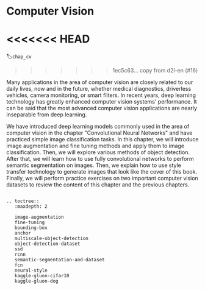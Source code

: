 # Computer Vision
<<<<<<< HEAD
=======
:label:`chap_cv`
>>>>>>> 1ec5c63... copy from d2l-en (#16)

Many applications in the area of computer vision are closely related to our daily lives, now and in the future, whether medical diagnostics, driverless vehicles, camera monitoring, or smart filters. In recent years, deep learning technology has greatly enhanced computer vision systems' performance. It can be said that the most advanced computer vision applications are nearly inseparable from deep learning.

We have introduced deep learning models commonly used in the area of computer vision in the chapter "Convolutional Neural Networks" and have practiced simple image classification tasks. In this chapter, we will introduce image augmentation and fine tuning methods and apply them to image classification. Then, we will explore various methods of object detection. After that, we will learn how to use fully convolutional networks to perform semantic segmentation on images. Then, we explain how to use style transfer technology to generate images that look like the cover of this book. Finally, we will perform practice exercises on two important computer vision datasets to review the content of this chapter and the previous chapters.

```eval_rst

.. toctree::
   :maxdepth: 2

   image-augmentation
   fine-tuning
   bounding-box
   anchor
   multiscale-object-detection
   object-detection-dataset
   ssd
   rcnn
   semantic-segmentation-and-dataset
   fcn
   neural-style
   kaggle-gluon-cifar10
   kaggle-gluon-dog
```

